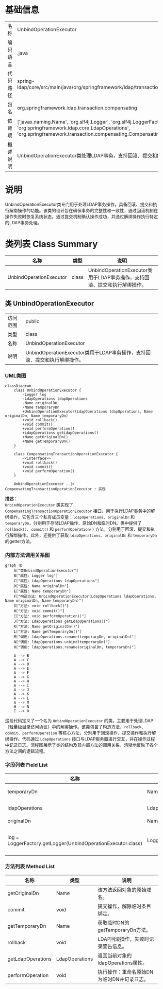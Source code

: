 # 基础信息

|      |      |
|------|------|
| 名称 | UnbindOperationExecutor |
| 编码语言 | .java |
| 代码路径 | spring-ldap/core/src/main/java/org/springframework/ldap/transaction/compensating/UnbindOperationExecutor.java |
| 包名 | org.springframework.ldap.transaction.compensating |
| 依赖项 | ['javax.naming.Name', 'org.slf4j.Logger', 'org.slf4j.LoggerFactory', 'org.springframework.ldap.core.LdapOperations', 'org.springframework.transaction.compensating.CompensatingTransactionOperationExecutor'] |
| 概述说明 | UnbindOperationExecutor类处理LDAP事务，支持回滚、提交和解绑操作。 |

# 说明

UnbindOperationExecutor类专门用于处理LDAP事务操作，具备回滚、提交和执行解绑操作的功能。该类的设计旨在确保事务的完整性和一致性，通过回滚机制在操作失败时恢复系统状态，通过提交机制确认操作成功，并通过解绑操作执行特定的LDAP事务处理。

# 类列表 Class Summary

| 名称   | 类型  | 说明 |
|-------|------|-------------|
| UnbindOperationExecutor | class | UnbindOperationExecutor类用于LDAP事务操作，支持回滚、提交和执行解绑操作。 |



## 类 UnbindOperationExecutor

|      |      |
|------|------|
| 访问范围 | public |
| 类型 | class |
| 名称 | UnbindOperationExecutor |
| 说明 | UnbindOperationExecutor类用于LDAP事务操作，支持回滚、提交和执行解绑操作。 |


### UML类图

```mermaid
classDiagram
    class UnbindOperationExecutor {
        -Logger log
        -LdapOperations ldapOperations
        -Name originalDn
        -Name temporaryDn
        +UnbindOperationExecutor(LdapOperations ldapOperations, Name originalDn, Name temporaryDn)
        +void rollback()
        +void commit()
        +void performOperation()
        +LdapOperations getLdapOperations()
        +Name getOriginalDn()
        +Name getTemporaryDn()
    }

    class CompensatingTransactionOperationExecutor {
        <<Interface>>
        +void rollback()
        +void commit()
        +void performOperation()
    }

    UnbindOperationExecutor ..|> CompensatingTransactionOperationExecutor : 实现
```

**描述：**  
`UnbindOperationExecutor` 类实现了 `CompensatingTransactionOperationExecutor` 接口，用于执行LDAP事务中的解绑操作。它包含三个私有成员变量：`ldapOperations`、`originalDn` 和 `temporaryDn`，分别用于存储LDAP操作、原始DN和临时DN。类中提供了 `rollback()`、`commit()` 和 `performOperation()` 方法，分别用于回滚、提交和执行解绑操作。此外，还提供了获取 `ldapOperations`、`originalDn` 和 `temporaryDn` 的getter方法。


### 内部方法调用关系图

```mermaid
graph TD
    A["类UnbindOperationExecutor"]
    B["属性: Logger log"]
    C["属性: LdapOperations ldapOperations"]
    D["属性: Name originalDn"]
    E["属性: Name temporaryDn"]
    F["构造方法: UnbindOperationExecutor(LdapOperations ldapOperations, Name originalDn, Name temporaryDn)"]
    G["方法: void rollback()"]
    H["方法: void commit()"]
    I["方法: void performOperation()"]
    J["方法: LdapOperations getLdapOperations()"]
    K["方法: Name getOriginalDn()"]
    L["方法: Name getTemporaryDn()"]
    M["调用: ldapOperations.rename(temporaryDn, originalDn)"]
    N["调用: ldapOperations.unbind(temporaryDn)"]
    O["调用: ldapOperations.rename(originalDn, temporaryDn)"]

    A --> B
    A --> C
    A --> D
    A --> E
    A --> F
    A --> G
    A --> H
    A --> I
    A --> J
    A --> K
    A --> L
    G --> M
    H --> N
    I --> O
```

这段代码定义了一个名为 `UnbindOperationExecutor` 的类，主要用于处理LDAP（轻量级目录访问协议）中的解绑操作。该类包含了构造方法、`rollback`、`commit`、`performOperation` 等核心方法，分别用于回滚操作、提交操作和执行解绑操作。代码通过 `LdapOperations` 接口与LDAP服务器进行交互，并在操作过程中记录日志。流程图展示了类的结构及其内部方法的调用关系，清晰地反映了各个方法之间的逻辑流程。

### 字段列表 Field List

| 名称  | 类型  | 说明 |
|-------|-------|------|
| temporaryDn | Name | 定义私有变量temporaryDn。 |
| ldapOperations | LdapOperations | 私有变量ldapOperations用于LDAP操作。 |
| originalDn | Name | 定义私有变量originalDn。 |
| log = LoggerFactory.getLogger(UnbindOperationExecutor.class) | Logger | 定义私有静态日志记录器，用于UnbindOperationExecutor类。 |

### 方法列表 Method List

| 名称  | 类型  | 说明 |
|-------|-------|------|
| getOriginalDn | Name | 该方法返回对象的原始域名。 |
| commit | void | 提交操作，解除临时条目绑定。 |
| getTemporaryDn | Name | 获取临时DN的getTemporaryDn方法。 |
| rollback | void | LDAP回滚操作，失败时记录警告信息。 |
| getLdapOperations | LdapOperations | 返回当前对象的ldapOperations属性。 |
| performOperation | void | 执行操作：重命名原始DN为临时DN并记录日志。 |




